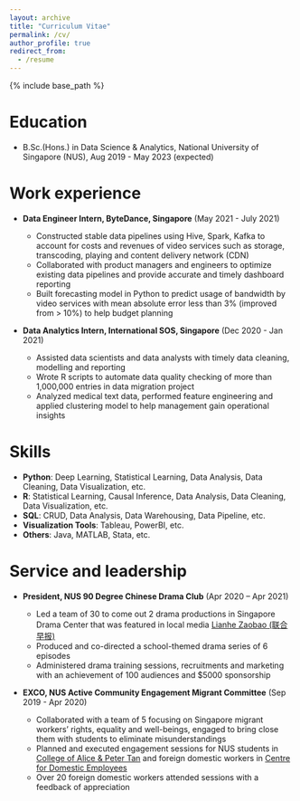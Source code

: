 ```yaml
---
layout: archive
title: "Curriculum Vitae"
permalink: /cv/
author_profile: true
redirect_from:
  - /resume
---
```


{% include base_path %}

Education
======
* B.Sc.(Hons.) in Data Science & Analytics, National University of Singapore (NUS), Aug 2019 - May 2023 (expected)

Work experience
======
* **Data Engineer Intern, ByteDance, Singapore** (May 2021 - July 2021)
  * Constructed stable data pipelines using Hive, Spark, Kafka to account for costs and revenues of video services such as storage, transcoding, playing and content delivery network (CDN)
  * Collaborated with product managers and engineers to optimize existing data pipelines and provide accurate and timely dashboard reporting
  * Built forecasting model in Python to predict usage of bandwidth by video services with mean absolute error less than 3% (improved from > 10%) to help budget planning

* **Data Analytics Intern, International SOS, Singapore** (Dec 2020 - Jan 2021)
  * Assisted data scientists and data analysts with timely data cleaning, modelling and reporting
  * Wrote R scripts to automate data quality checking of more than 1,000,000 entries in data migration project
  * Analyzed medical text data, performed feature engineering and applied clustering model to help management gain operational insights

Skills
======
* **Python**: Deep Learning, Statistical Learning, Data Analysis, Data Cleaning, Data Visualization, etc.
* **R**: Statistical Learning, Causal Inference, Data Analysis, Data Cleaning, Data Visualization, etc.
* **SQL**: CRUD, Data Analysis, Data Warehousing, Data Pipeline, etc.
* **Visualization Tools**: Tableau, PowerBI, etc.
* **Others**: Java, MATLAB, Stata, etc.

<!-- Publications
======
  <ul>{% for post in site.publications %}
    {% include archive-single-cv.html %}
  {% endfor %}</ul>
  
Talks
======
  <ul>{% for post in site.talks %}
    {% include archive-single-talk-cv.html %}
  {% endfor %}</ul>
  
Teaching
======
  <ul>{% for post in site.teaching %}
    {% include archive-single-cv.html %}
  {% endfor %}</ul> -->
  
Service and leadership
======
* **President, NUS 90 Degree Chinese Drama Club** (Apr 2020 – Apr 2021)
  * Led a team of 30 to come out 2 drama productions in Singapore Drama Center that was featured in local media [Lianhe Zaobao (联合早报)](https://www.zaobao.com.sg/lifestyle/culture/story20210506-1144652) 
  * Produced and co-directed a school-themed drama series of 6 episodes
  * Administered drama training sessions, recruitments and marketing with an achievement of 100 audiences and $5000 sponsorship

* **EXCO, NUS Active Community Engagement Migrant Committee** (Sep 2019 - Apr 2020)
  * Collaborated with a team of 5 focusing on Singapore migrant workers’ rights, equality and well-beings, engaged to bring close them with students to eliminate misunderstandings
  * Planned and executed engagement sessions for NUS students in [College of Alice & Peter Tan](https://capt.nus.edu.sg/) and foreign domestic workers in [Centre for Domestic Employees](https://www.cde.org.sg/wps/portal/cde/home/)
  * Over 20 foreign domestic workers attended sessions with a feedback of appreciation
